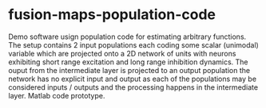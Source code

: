 # fusion-maps-population-code
Demo software usign population code for estimating arbitrary functions. The setup contains 2 input populations each coding some scalar (unimodal) variable which are projected onto a 2D network of units with neurons exhibiting short range excitation and long range inhibition dynamics. The ouput from the intermediate layer is projected to an output population the network has no explicit input and output as each of the populations may be considered inputs / outputs and the processing happens in the intermediate layer. Matlab code prototype.
